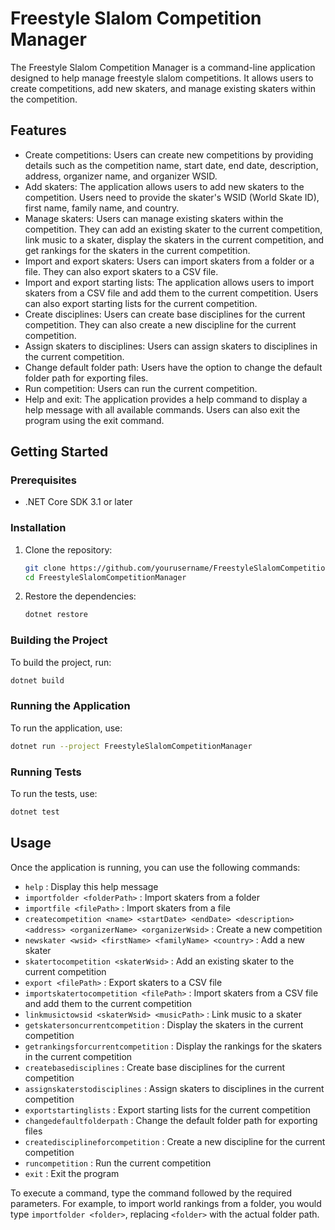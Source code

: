 # Freestyle Slalom Competition Manager

The Freestyle Slalom Competition Manager is a command-line application designed to help manage freestyle slalom competitions. It allows users to create competitions, add new skaters, and manage existing skaters within the competition.

## Features

- Create competitions: Users can create new competitions by providing details such as the competition name, start date, end date, description, address, organizer name, and organizer WSID.
- Add skaters: The application allows users to add new skaters to the competition. Users need to provide the skater's WSID (World Skate ID), first name, family name, and country.
- Manage skaters: Users can manage existing skaters within the competition. They can add an existing skater to the current competition, link music to a skater, display the skaters in the current competition, and get rankings for the skaters in the current competition.
- Import and export skaters: Users can import skaters from a folder or a file. They can also export skaters to a CSV file.
- Import and export starting lists: The application allows users to import skaters from a CSV file and add them to the current competition. Users can also export starting lists for the current competition.
- Create disciplines: Users can create base disciplines for the current competition. They can also create a new discipline for the current competition.
- Assign skaters to disciplines: Users can assign skaters to disciplines in the current competition.
- Change default folder path: Users have the option to change the default folder path for exporting files.
- Run competition: Users can run the current competition.
- Help and exit: The application provides a help command to display a help message with all available commands. Users can also exit the program using the exit command.


## Getting Started

### Prerequisites

- .NET Core SDK 3.1 or later

### Installation

1. Clone the repository:

   ```bash
   git clone https://github.com/yourusername/FreestyleSlalomCompetitionManager.git
   cd FreestyleSlalomCompetitionManager
   ```

2. Restore the dependencies:

   ```bash
   dotnet restore
   ```

### Building the Project

To build the project, run:

```bash
dotnet build
```

### Running the Application

To run the application, use:

```bash
dotnet run --project FreestyleSlalomCompetitionManager
```

### Running Tests

To run the tests, use:

```bash
dotnet test
```

## Usage

Once the application is running, you can use the following commands:

-  `help` : Display this help message
-  `importfolder <folderPath>` : Import skaters from a folder
-  `importfile <filePath>` : Import skaters from a file
-  `createcompetition <name> <startDate> <endDate> <description> <address> <organizerName> <organizerWsid>` : Create a new competition
-  `newskater <wsid> <firstName> <familyName> <country>` : Add a new skater
-  `skatertocompetition <skaterWsid>` : Add an existing skater to the current competition
-  `export <filePath>` : Export skaters to a CSV file
-  `importskatertocompetition <filePath>` : Import skaters from a CSV file and add them to the current competition
-  `linkmusictowsid <skaterWsid> <musicPath>` : Link music to a skater
-  `getskatersoncurrentcompetition` : Display the skaters in the current competition
-  `getrankingsforcurrentcompetition` : Display the rankings for the skaters in the current competition
-  `createbasedisciplines` : Create base disciplines for the current competition
-  `assignskaterstodisciplines` : Assign skaters to disciplines in the current competition
-  `exportstartinglists` : Export starting lists for the current competition
-  `changedefaultfolderpath` : Change the default folder path for exporting files
-  `createdisciplineforcompetition` : Create a new discipline for the current competition
-  `runcompetition` : Run the current competition
-  `exit` : Exit the program

To execute a command, type the command followed by the required parameters. For example, to import world rankings from a folder, you would type `importfolder <folder>`, replacing `<folder>` with the actual folder path.


